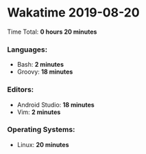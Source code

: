 # Wakatime 2019-08-20

Time Total: **0 hours 20 minutes**

### Languages:
- Bash: **2 minutes** 
- Groovy: **18 minutes** 

### Editors:
- Android Studio: **18 minutes** 
- Vim: **2 minutes** 

### Operating Systems:
- Linux: **20 minutes** 

